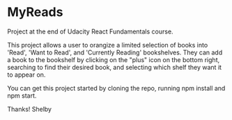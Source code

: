 # MyReads
Project at the end of Udacity React Fundamentals course.

This project allows a user to orangize a limited selection of books into 'Read', 'Want to Read', and 'Currently Reading' bookshelves.  They can add a book to the bookshelf by clicking on the "plus" icon on the bottom right, searching to find their desired book, and selecting which shelf they want it to appear on.

You can get this project started by cloning the repo, running npm install and npm start. 

Thanks!
Shelby 
